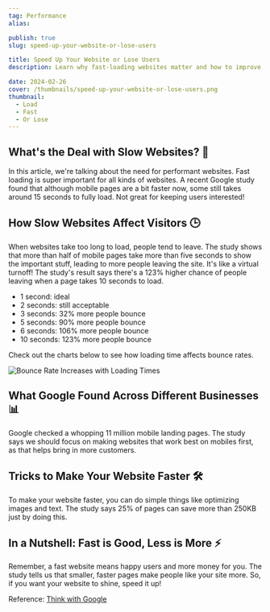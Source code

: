 ```yaml
---
tag: Performance
alias:

publish: true
slug: speed-up-your-website-or-lose-users

title: Speed Up Your Website or Lose Users
description: Learn why fast-loading websites matter and how to improve yours. Real-life examples and insights from a Google study on mobile page speed.

date: 2024-02-26
cover: /thumbnails/speed-up-your-website-or-lose-users.png
thumbnail:
  - Load
  - Fast
  - Or Lose
---
```


## What's the Deal with Slow Websites? 🤔

In this article, we're talking about the need for performant websites. Fast loading is super important for all kinds of websites. A recent Google study found that although mobile pages are a bit faster now, some still takes around 15 seconds to fully load. Not great for keeping users interested!

## How Slow Websites Affect Visitors 🕒

When websites take too long to load, people tend to leave. The study shows that more than half of mobile pages take more than five seconds to show the important stuff, leading to more people leaving the site. It's like a virtual turnoff! The study's result says there's a 123% higher chance of people leaving when a page takes 10 seconds to load.


- 1 second: ideal
- 2 seconds: still acceptable
- 3 seconds: 32% more people bounce
- 5 seconds: 90% more people bounce
- 6 seconds: 106% more people bounce
- 10 seconds: 123% more people bounce


Check out the charts below to see how loading time affects bounce rates.

![Bounce Rate Increases with Loading Times](assets/mobile-page-speed-new-industry-benchmarks-01-01-download.jpg)



## What Google Found Across Different Businesses 📊

Google checked a whopping 11 million mobile landing pages. The study says we should focus on making websites that work best on mobiles first, as that helps bring in more customers.

## Tricks to Make Your Website Faster 🛠️

To make your website faster, you can do simple things like optimizing images and text. The study says 25% of pages can save more than 250KB just by doing this.

## In a Nutshell: Fast is Good, Less is More ⚡

Remember, a fast website means happy users and more money for you. The study tells us that smaller, faster pages make people like your site more. So, if you want your website to shine, speed it up!


Reference: [Think with Google](https://www.thinkwithgoogle.com/marketing-strategies/app-and-mobile/mobile-page-speed-new-industry-benchmarks/)